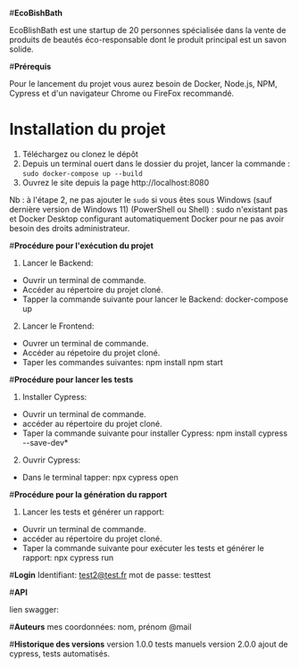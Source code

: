 #**EcoBishBath**

EcoBlishBath est une startup de 20 personnes spécialisée dans la vente de produits de beautés éco-responsable dont le produit principal est un savon solide.

#**Prérequis**

Pour le lancement du projet vous aurez besoin de Docker, Node.js, NPM, Cypress et d'un navigateur Chrome ou FireFox recommandé.


# Installation du projet
1. Téléchargez ou clonez le dépôt
2. Depuis un terminal ouert dans le dossier du projet, lancer la commande : `sudo docker-compose up --build`
3. Ouvrez le site depuis la page http://localhost:8080 

Nb : à l'étape 2, ne pas ajouter le `sudo` si vous êtes sous Windows (sauf dernière version de Windows 11) (PowerShell ou Shell) : sudo n'existant pas et Docker Desktop configurant automatiquement Docker pour ne pas avoir besoin des droits administrateur.

#**Procédure pour l'exécution du projet**

1. Lancer le Backend:
- Ouvrir un terminal de commande.
- Accéder au répertoire du projet cloné.
- Tapper la commande suivante pour lancer le Backend: docker-compose up

2. Lancer le Frontend:
- Ouvrer un terminal de commande.
- Accéder au répetoire du projet cloné.
- Taper les commandes suivantes: npm install  npm start  

#**Procédure pour lancer les tests**

1. Installer Cypress:
- Ouvrir un terminal de commande.
- accéder au répertoire du projet cloné.
- Taper la commande suivante pour installer Cypress: npm install cypress --save-dev*

2. Ouvrir Cypress:
- Dans le terminal tapper: npx cypress open

#**Procédure pour la génération du rapport**

1. Lancer les tests et générer un rapport:
-  Ouvrir un terminal de commande.
- accéder au répertoire du projet cloné.
- Taper la commande suivante pour exécuter les tests et générer le rapport: npx cypress run

#**Login**
Identifiant: test2@test.fr
mot de passe: testtest

#**API**

lien swagger:

#**Auteurs**
mes coordonnées:
nom, prénom @mail

#**Historique des versions**
version 1.0.0 tests manuels 
version 2.0.0 ajout de cypress, tests automatisés.

